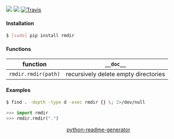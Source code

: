 <!--
https://pypi.org/project/readme-generator/
https://pypi.org/project/python-readme-generator/
-->

[![](https://img.shields.io/pypi/pyversions/rmdir.svg?longCache=True)](https://pypi.org/project/rmdir/)
[![](https://img.shields.io/pypi/v/rmdir.svg?maxAge=3600)](https://pypi.org/project/rmdir/)
[![Travis](https://api.travis-ci.org/looking-for-a-job/rmdir.py.svg?branch=master)](https://travis-ci.org/looking-for-a-job/rmdir.py/)

#### Installation
```bash
$ [sudo] pip install rmdir
```

#### Functions
function|`__doc__`
-|-
`rmdir.rmdir(path)` |recursively delete empty directories

#### Examples
```bash
$ find . -depth -type d -exec rmdir {} \; 2>/dev/null
```

```python
>>> import rmdir
>>> rmdir.rmdir(".")
```

<p align="center">
    <a href="https://pypi.org/project/python-readme-generator/">python-readme-generator</a>
</p>